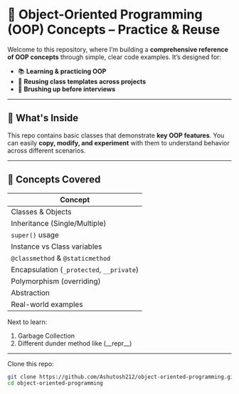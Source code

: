 # 🧩 Object-Oriented Programming (OOP) Concepts – Practice & Reuse

Welcome to this repository, where I’m building a **comprehensive reference of OOP concepts** through simple, clear code examples. It’s designed for:

- 📚 **Learning & practicing OOP**
- 🔁 **Reusing class templates across projects**
- 💼 **Brushing up before interviews**

---

## 📌 What's Inside

This repo contains basic classes that demonstrate **key OOP features**. You can easily **copy, modify, and experiment** with them to understand behavior across different scenarios.

---

## 🧠 Concepts Covered

| Concept             | 
|---------------------|
|  Classes & Objects         | 
|  Inheritance (Single/Multiple) | 
|  `super()` usage            | 
|  Instance vs Class variables | 
|  `@classmethod` & `@staticmethod` | 
|  Encapsulation (`_protected`, `__private`) | 
|  Polymorphism (overriding) | 
|  Abstraction  | 
|  Real-world examples |

Next to learn:
1. Garbage Collection
2. Different dunder method like (\_\_repr\_\_)
   
---
Clone this repo:
   ```bash
   git clone https://github.com/Ashutosh212/object-oriented-programming.git
   cd object-oriented-programming
  ```
